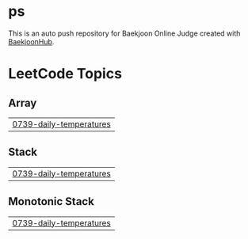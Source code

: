 # ps
This is an auto push repository for Baekjoon Online Judge created with [BaekjoonHub](https://github.com/BaekjoonHub/BaekjoonHub).

<!---LeetCode Topics Start-->
# LeetCode Topics
## Array
|  |
| ------- |
| [0739-daily-temperatures](https://github.com/Chaeniiiii/ps/tree/master/0739-daily-temperatures) |
## Stack
|  |
| ------- |
| [0739-daily-temperatures](https://github.com/Chaeniiiii/ps/tree/master/0739-daily-temperatures) |
## Monotonic Stack
|  |
| ------- |
| [0739-daily-temperatures](https://github.com/Chaeniiiii/ps/tree/master/0739-daily-temperatures) |
<!---LeetCode Topics End-->